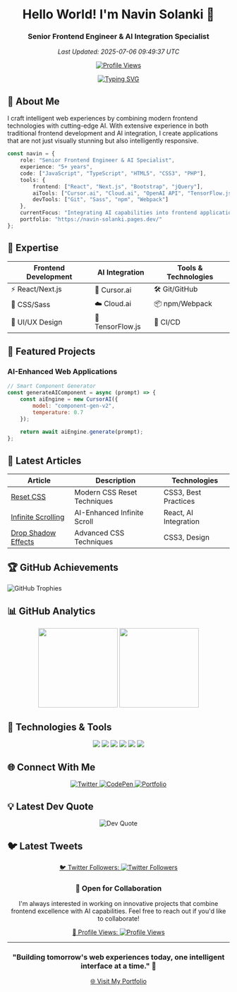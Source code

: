 <div align="center">
  
# Hello World! I'm Navin Solanki 👋
### Senior Frontend Engineer & AI Integration Specialist

_Last Updated: 2025-07-06 09:49:37 UTC_

[![Profile Views](https://komarev.com/ghpvc/?username=navin-suthar&label=Profile%20views&color=0e75b6&style=flat)](https://navin-solanki.pages.dev/)

</div>

<p align="center">
  <a href="https://git.io/typing-svg">
    <img src="https://readme-typing-svg.herokuapp.com?font=Fira+Code&pause=1000&width=435&lines=Frontend+Development+%F0%9F%8C%9F;AI+Integration+Specialist+%F0%9F%A4%96;Building+the+future+of+web+apps+%F0%9F%9A%80" alt="Typing SVG" />
  </a>
</p>

## 🤖 About Me

I craft intelligent web experiences by combining modern frontend technologies with cutting-edge AI. With extensive experience in both traditional frontend development and AI integration, I create applications that are not just visually stunning but also intelligently responsive.

```typescript
const navin = {
    role: "Senior Frontend Engineer & AI Specialist",
    experience: "5+ years",
    code: ["JavaScript", "TypeScript", "HTML5", "CSS3", "PHP"],
    tools: {
        frontend: ["React", "Next.js", "Bootstrap", "jQuery"],
        aiTools: ["Cursor.ai", "Cloud.ai", "OpenAI API", "TensorFlow.js"],
        devTools: ["Git", "Sass", "npm", "Webpack"]
    },
    currentFocus: "Integrating AI capabilities into frontend applications",
    portfolio: "https://navin-solanki.pages.dev/"
};
```

## 🎯 Expertise

<div align="center">
  
| Frontend Development | AI Integration | Tools & Technologies |
|---------------------|----------------|---------------------|
| ⚡ React/Next.js    | 🤖 Cursor.ai   | 🛠️ Git/GitHub       |
| 💅 CSS/Sass        | ☁️ Cloud.ai    | 📦 npm/Webpack      |
| 🎨 UI/UX Design    | 🧠 TensorFlow.js| 🔄 CI/CD           |

</div>

## 🚀 Featured Projects

### AI-Enhanced Web Applications
```javascript
// Smart Component Generator
const generateAIComponent = async (prompt) => {
    const aiEngine = new CursorAI({
        model: "component-gen-v2",
        temperature: 0.7
    });
    
    return await aiEngine.generate(prompt);
};
```

## 📝 Latest Articles

<div align="center">

| Article | Description | Technologies |
|---------|------------|--------------|
| [Reset CSS](https://www.webdeveloperblogs.com/2023/02/reset-css.html) | Modern CSS Reset Techniques | CSS3, Best Practices |
| [Infinite Scrolling](https://www.webdeveloperblogs.com/2023/05/infinite-scrolling.html) | AI-Enhanced Infinite Scroll | React, AI Integration |
| [Drop Shadow Effects](https://www.webdeveloperblogs.com/2023/04/drop-shadow.html) | Advanced CSS Techniques | CSS3, Design |

</div>

## 🏆 GitHub Achievements
![GitHub Trophies](https://github-profile-trophy.vercel.app/?username=navin-suthar&theme=tokyonight&no-frame=false&no-bg=false&margin-w=4)

## 📊 GitHub Analytics
<p align="center">
  <img height="180em" src="https://github-readme-stats.vercel.app/api?username=navin-suthar&show_icons=true&theme=gotham"/>
  <img height="180em" src="https://github-readme-stats.vercel.app/api/top-langs/?username=navin-suthar&layout=compact&theme=radical"/>
</p>

## 🔧 Technologies & Tools
<p align="center">
  <img src="https://img.shields.io/badge/Editor-VSCode-informational?style=flat&logo=visual-studio-code&logoColor=white&color=2bbc8a" />
  <img src="https://img.shields.io/badge/Code-JavaScript-informational?style=flat&logo=javascript&logoColor=white&color=2bbc8a" />
  <img src="https://img.shields.io/badge/Code-React-informational?style=flat&logo=react&logoColor=white&color=2bbc8a" />
  <img src="https://img.shields.io/badge/Tools-Docker-informational?style=flat&logo=docker&logoColor=white&color=2bbc8a" />
  <img src="https://img.shields.io/badge/AI-Cursor.ai-informational?style=flat&logo=cursor&logoColor=white&color=2bbc8a" />
  <img src="https://img.shields.io/badge/Cloud-GCP.ai-informational?style=flat&logo=google-cloud&logoColor=white&color=2bbc8a" />
</p>

## 🌐 Connect With Me
<p align="center">
  <a href="https://twitter.com/NavinSo92429049">
    <img src="https://img.shields.io/badge/Twitter-%231DA1F2.svg?style=for-the-badge&logo=Twitter&logoColor=white" alt="Twitter"/>
  </a>
  <a href="https://codepen.io/navin-suthar">
    <img src="https://img.shields.io/badge/Codepen-000000?style=for-the-badge&logo=codepen&logoColor=white" alt="CodePen"/>
  </a>
  <a href="https://navin-solanki.pages.dev/">
    <img src="https://img.shields.io/badge/Portfolio-00C7B7?style=for-the-badge&logo=netlify&logoColor=white" alt="Portfolio"/>
  </a>
</p>

## 💡 Latest Dev Quote
<p align="center">
  <img src="https://quotes-github-readme.vercel.app/api?type=horizontal&theme=tokyonight" alt="Dev Quote"/>
</p>

## 🐦 Latest Tweets
<p align="center">
  <a href="https://twitter.com/NavinSo92429049">
    🐦 Twitter Followers: <img src="https://img.shields.io/twitter/follow/NavinSo92429049?label=&style=flat" alt="Twitter Followers">
  </a>
</p>

<div align="center">
  
### 🤝 Open for Collaboration

I'm always interested in working on innovative projects that combine frontend excellence with AI capabilities.
Feel free to reach out if you'd like to collaborate!

<a href="https://navin-solanki.pages.dev/">
    👀 Profile Views: <img src="https://profile-counter.glitch.me/navin-suthar/count.svg" alt="Profile Views">
</a>

</div>

---

<div align="center">
  
### "Building tomorrow's web experiences today, one intelligent interface at a time." 🚀

<a href="https://navin-solanki.pages.dev/">🌐 Visit My Portfolio</a>

</div>
